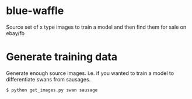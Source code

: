 # blue-waffle
Source set of x type images to train a model and then find them for sale on ebay/fb  


Generate training data
======================

Generate enough source images. i.e. if you wanted to train a model to differentiate swans from sausages.  

```bash
$ python get_images.py swan sausage
```